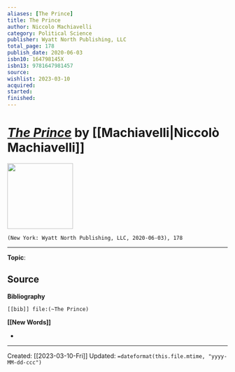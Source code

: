 ```yaml
---
aliases: [The Prince]
title: The Prince
author: Niccolo Machiavelli
category: Political Science
publisher: Wyatt North Publishing, LLC
total_page: 178
publish_date: 2020-06-03
isbn10: 164798145X
isbn13: 9781647981457
source: 
wishlist: 2023-03-10
acquired: 
started: 
finished: 
---
```

# *[The Prince]()* by [[Machiavelli|Niccolò Machiavelli]]

<img src="http://books.google.com/books/content?id=9BPpDwAAQBAJ&printsec=frontcover&img=1&zoom=1&edge=curl&source=gbs_api" width=150>

`(New York: Wyatt North Publishing, LLC, 2020-06-03), 178`



--- 
**Topic**: 

**Source**
- 

**Bibliography**

```query
[[bib]] file:(~The Prince)
```
 

**[[New Words]]**

- 

---
Created: [[2023-03-10-Fri]]
Updated: `=dateformat(this.file.mtime, "yyyy-MM-dd-ccc")`